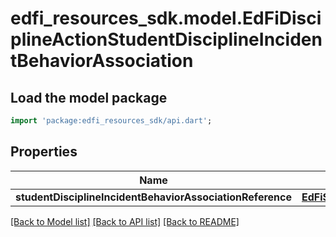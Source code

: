# edfi_resources_sdk.model.EdFiDisciplineActionStudentDisciplineIncidentBehaviorAssociation

## Load the model package
```dart
import 'package:edfi_resources_sdk/api.dart';
```

## Properties
Name | Type | Description | Notes
------------ | ------------- | ------------- | -------------
**studentDisciplineIncidentBehaviorAssociationReference** | [**EdFiStudentDisciplineIncidentBehaviorAssociationReference**](EdFiStudentDisciplineIncidentBehaviorAssociationReference.md) |  | 

[[Back to Model list]](../README.md#documentation-for-models) [[Back to API list]](../README.md#documentation-for-api-endpoints) [[Back to README]](../README.md)


